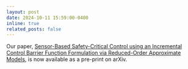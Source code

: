 ```yaml
---
layout: post
date: 2024-10-11 15:59:00-0400
inline: true
related_posts: false
---
```

Our paper, [Sensor-Based Safety-Critical Control using an Incremental Control Barrier Function Formulation via Reduced-Order Approximate Models](https://arxiv.org/abs/2410.08096), is now available as a pre-print on arXiv.
